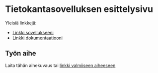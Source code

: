 # Tietokantasovelluksen esittelysivu

Yleisiä linkkejä:

* [Linkki sovellukseeni](http://vavo.users.cs.helsinki.fi/tsoha/)
* [Linkki dokumentaatiooni](https://www.github.com)

## Työn aihe

Laita tähän aihekuvaus tai [linkki valmiiseen aiheeseen](http://advancedkittenry.github.io/suunnittelu_ja_tyoymparisto/aiheet/Pokemon-kanta.html) 
